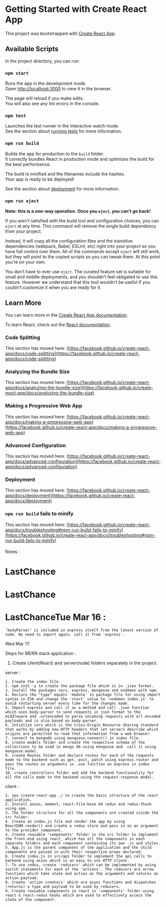 # Getting Started with Create React App

This project was bootstrapped with [Create React App](https://github.com/facebook/create-react-app).

## Available Scripts

In the project directory, you can run:

### `npm start`

Runs the app in the development mode.\
Open [http://localhost:3000](http://localhost:3000) to view it in the browser.

The page will reload if you make edits.\
You will also see any lint errors in the console.

### `npm test`

Launches the test runner in the interactive watch mode.\
See the section about [running tests](https://facebook.github.io/create-react-app/docs/running-tests) for more information.

### `npm run build`

Builds the app for production to the `build` folder.\
It correctly bundles React in production mode and optimizes the build for the best performance.

The build is minified and the filenames include the hashes.\
Your app is ready to be deployed!

See the section about [deployment](https://facebook.github.io/create-react-app/docs/deployment) for more information.

### `npm run eject`

**Note: this is a one-way operation. Once you `eject`, you can’t go back!**

If you aren’t satisfied with the build tool and configuration choices, you can `eject` at any time. This command will remove the single build dependency from your project.

Instead, it will copy all the configuration files and the transitive dependencies (webpack, Babel, ESLint, etc) right into your project so you have full control over them. All of the commands except `eject` will still work, but they will point to the copied scripts so you can tweak them. At this point you’re on your own.

You don’t have to ever use `eject`. The curated feature set is suitable for small and middle deployments, and you shouldn’t feel obligated to use this feature. However we understand that this tool wouldn’t be useful if you couldn’t customize it when you are ready for it.

## Learn More

You can learn more in the [Create React App documentation](https://facebook.github.io/create-react-app/docs/getting-started).

To learn React, check out the [React documentation](https://reactjs.org/).

### Code Splitting

This section has moved here: [https://facebook.github.io/create-react-app/docs/code-splitting](https://facebook.github.io/create-react-app/docs/code-splitting)

### Analyzing the Bundle Size

This section has moved here: [https://facebook.github.io/create-react-app/docs/analyzing-the-bundle-size](https://facebook.github.io/create-react-app/docs/analyzing-the-bundle-size)

### Making a Progressive Web App

This section has moved here: [https://facebook.github.io/create-react-app/docs/making-a-progressive-web-app](https://facebook.github.io/create-react-app/docs/making-a-progressive-web-app)

### Advanced Configuration

This section has moved here: [https://facebook.github.io/create-react-app/docs/advanced-configuration](https://facebook.github.io/create-react-app/docs/advanced-configuration)

### Deployment

This section has moved here: [https://facebook.github.io/create-react-app/docs/deployment](https://facebook.github.io/create-react-app/docs/deployment)

### `npm run build` fails to minify

This section has moved here: [https://facebook.github.io/create-react-app/docs/troubleshooting#npm-run-build-fails-to-minify](https://facebook.github.io/create-react-app/docs/troubleshooting#npm-run-build-fails-to-minify)


####
Notes :

# LastChance
# LastChance
# LastChanceTue Mar 16 : 

	'bodyParser' is included in express itself from the latest version of node. No need to import again. call it from 'express'.
	
Wed Mar 17:

Steps for MERN stack application : 

1. Create client(React) and server(node) folders separately in the project. 

server : 

	1. Create the index file. 
	2. npm init -y to create the package file which is in .json format.
	3. Install the packages cors, express, mongoose and nodemon with npm. 
	4. Declare the "type" equals 'module' in package file for using import syntax in ES6 and change the 'start' value to 'nodemon index.js' to avoid restarting server every time for the changes made.
	5. Import express and call it as a method and call .json function which uses body-parser to send requests in json format to the middleware and .urlencoded to parse incoming requests with url encoded payloads and is also based on body-parser. 
	6. Intialize cors which is the Cross-Origin Resource Sharing standard that works by adding new HTTP headers that let servers describe which origins are permitted to read that information from a web browser. 
	7. connect to mongodb using mongoose.connect() in index file.
	8. create models folder and create the respective schema of the collections to be used in mongo db using mongoose and  call it using mongoose.model. 
	9. create Routes folder and declare routes for each of the requests made to the backend such as get, post, patch using express.router and pass the routes as arguments in .use function on express in index file.
	10. create controllers folder and add the backend functionality for all the calls made to the backend using the request-response model. 
	
client : 

	1. npx create-react-app ./ to create the basic structure of the react application. 
	2. Install axios, moment, react-file-base 64 redux and redux-thunk using npm. 
	3. The folder structure for all the components are created inside the src folder. 
	4. Create an index.js file and render the app by using ReactDOM.render() and create a redux store and pass in as an argument to the provider component.
	4. Create reusable 'components' folder in the src folder to implement the front-end using react, which has all the components in each separate folders and each component containing its own .js and styles. 
	5. App.js is the parent component of the application and the child components are passed in with their respective props declared. 
	6. Create index.js in src/api folder to implement the api calls to backend using axios which is an easy to use HTTP client.   
	7. To use redux, create 'reducers' which can be implemented by using switch statements for each of the 'actions'. The reducers are arrow functions which take state and action as the arguments and returns an action.payload. 
	8. Create 'action creators' which are async functions and dispatches (returns) a type and payload to be used by reducers.  
	9. Create reusable components in react in 'components' folder using react & react-redux hooks which are used to effectively access the state of the component.  
